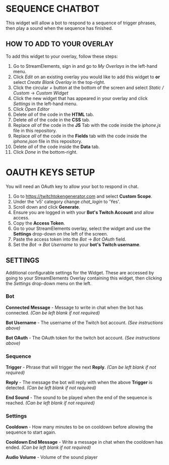 # SEQUENCE CHATBOT
This widget will allow a bot to respond to a sequence of trigger phrases, then play a sound when the sequence has finished.

## HOW TO ADD TO YOUR OVERLAY
To add this widget to your overlay, follow these steps:

1. Go to StreamElements, sign in and go to *My Overlays* in the left-hand menu.
2. Click *Edit* on an existing overlay you would like to add this widget to **or** select *Create Blank Overlay* in the top-right.
3. Click the circular *+* button at the bottom of the screen and select *Static / Custom* -> *Custom Widget*
4. Click the new widget that has appeared in your overlay and click *Settings* in the left-hand menu.
5. Click *Open Editor*
6. Delete *all* of the code in the **HTML** tab.
7. Delete *all* of the code in the **CSS** tab.
8. Replace *all* of the code in the **JS** Tab with the code inside the *iphone.js* file in this repository.
9. Replace *all* of the code in the **Fields** tab with the code inside the *iphone.json* file in this repository.
10. Delete *all* of the code inside the **Data** tab.
11. Click *Done* in the bottom-right.

# OAUTH KEYS SETUP
You will need an OAuth key to allow your bot to respond in chat.

1. Go to https://twitchtokengenerator.com and select **Custom Scope**.
2. Under the 'v5' category change *chat_login* to 'Yes'.
3. Scroll down and click **Generate**.
4. Ensure you are logged in with your **Bot's Twitch Account** and allow access.
5. Copy the **Access Token**.
6. Go to your StreamElements overlay, select the widget and use the **Settings** drop-down on the left of the screen.
7. Paste the access token into the *Bot* -> *Bot OAuth* field.
8. Set the *Bot* -> *Bot Username* to your **bot's Twitch username**.

## SETTINGS
Additional configurable settings for the Widget. 
These are accessed by going to your StreamElements Overlay containing this widget, then clicking the *Settings* drop-down menu on the left.

### Bot
**Connected Message** - Message to write in chat when the bot has connected. *(Can be left blank if not required)*

**Bot Username** - The username of the Twitch bot account. *(See instructions above)*

**Bot OAuth** - The OAuth token for the twitch bot account. *(See instructions above)*

### Sequence
**Trigger** - Phrase that will trigger the next **Reply**. *(Can be left blank if not required)*

**Reply** - The message the bot will reply with when the above **Trigger** is detected. *(Can be left blank if not required)*

**End Sound** - The sound to be played when the end of the sequence is reached. *(Can be left blank if not required)*

### Settings
**Cooldown** - How many minutes to be on cooldown before allowing the sequence to start again.

**Cooldown End Message** - Write a message in chat when the cooldown has ended. *(Can be left blank if not required)*

**Audio Volume** - Volume of the sound player
